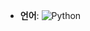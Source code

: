 - **언어**: ![Python](https://img.shields.io/badge/Python-3776AB?style=for-the-badge&logo=python&logoColor=white)
